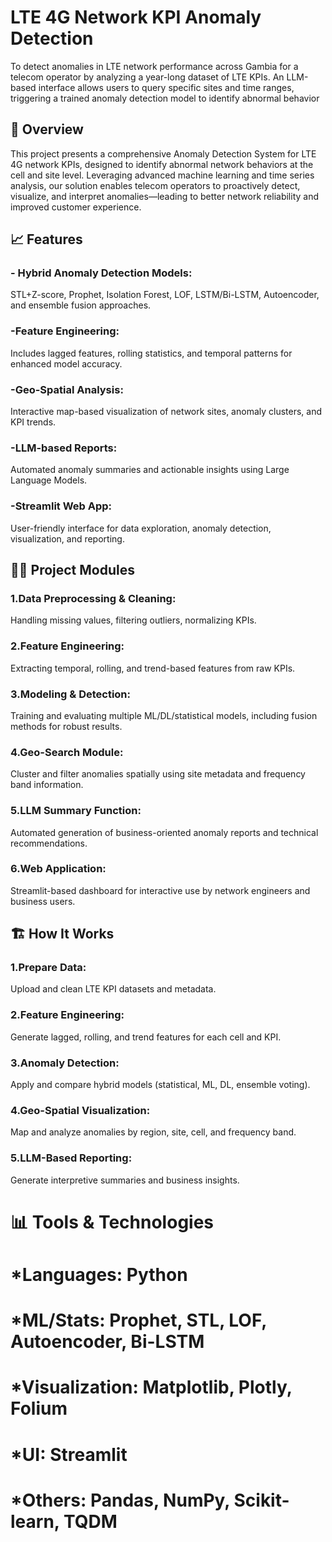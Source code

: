 # LTE 4G Network KPI Anomaly Detection
To detect anomalies in LTE network performance across Gambia for a telecom operator by analyzing a year-long dataset of LTE KPIs. An LLM-based interface allows users to query specific sites and time ranges, triggering a trained anomaly detection model to identify abnormal behavior
## 🚀 Overview
This project presents a comprehensive Anomaly Detection System for LTE 4G network KPIs, designed to identify abnormal network behaviors at the cell and site level. Leveraging advanced machine learning and time series analysis, our solution enables telecom operators to proactively detect, visualize, and interpret anomalies—leading to better network reliability and improved customer experience.

## 📈 Features
### - **Hybrid Anomaly Detection Models**:
STL+Z-score, Prophet, Isolation Forest, LOF, LSTM/Bi-LSTM, Autoencoder, and ensemble fusion approaches.

### -**Feature Engineering**:
Includes lagged features, rolling statistics, and temporal patterns for enhanced model accuracy.

### -Geo-Spatial Analysis:
Interactive map-based visualization of network sites, anomaly clusters, and KPI trends.

### -LLM-based Reports:
Automated anomaly summaries and actionable insights using Large Language Models.

### -Streamlit Web App:
User-friendly interface for data exploration, anomaly detection, visualization, and reporting.

## 🧑‍💻 Project Modules
### 1.Data Preprocessing & Cleaning:
Handling missing values, filtering outliers, normalizing KPIs.

### 2.Feature Engineering:
Extracting temporal, rolling, and trend-based features from raw KPIs.

### 3.Modeling & Detection:
Training and evaluating multiple ML/DL/statistical models, including fusion methods for robust results.

### 4.Geo-Search Module:
Cluster and filter anomalies spatially using site metadata and frequency band information.

### 5.LLM Summary Function:
Automated generation of business-oriented anomaly reports and technical recommendations.

### 6.Web Application:
Streamlit-based dashboard for interactive use by network engineers and business users.

## 🏗️ How It Works
### 1.Prepare Data:

Upload and clean LTE KPI datasets and metadata.

### 2.Feature Engineering:

Generate lagged, rolling, and trend features for each cell and KPI.

### 3.Anomaly Detection:

Apply and compare hybrid models (statistical, ML, DL, ensemble voting).

### 4.Geo-Spatial Visualization:

Map and analyze anomalies by region, site, cell, and frequency band.

### 5.LLM-Based Reporting:

Generate interpretive summaries and business insights.

# 📊 Tools & Technologies
# *Languages: Python
# *ML/Stats: Prophet, STL, LOF, Autoencoder, Bi-LSTM
# *Visualization: Matplotlib, Plotly, Folium
# *UI: Streamlit
# *Others: Pandas, NumPy, Scikit-learn, TQDM




